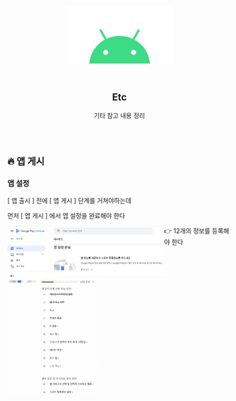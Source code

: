 <div align="center">
  <p>
    <img src="../README.assets/android.png">
  </p>
  <br>
  <h2>Etc</h2>
  <p>기타 참고 내용 정리</p>
  <br>
  <br>
</div>

## 🔥 앱 게시

### 앱 설정

[ 앱 출시 ] 전에 [ 앱 게시 ] 단계를 거쳐야하는데

먼저 [ 앱 게시 ] 에서 앱 설정을 완료해야 한다  

<img src="../README.assets/setting.png" alt="setting" align="left" width="70%" />

<img src="../README.assets/setting2.png" alt="setting2" align="left" width="40%" />

👉 12개의 정보를 등록해야 한다
